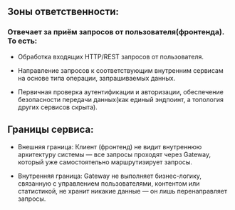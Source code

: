 ## Зоны ответственности:

### Отвечает за приём запросов от пользователя(фронтенда). То есть:
- Обработка входящих HTTP/REST запросов от пользователя.

- Направление запросов к соответствующим внутренним сервисам на основе типа операции, запрашиваемых данных.

- Первичная проверка аутентификации и авторизации, обеспечение безопасности передачи данных(как единый эндпоинт, а топология других сервисов скрыта).

## Границы сервиса:
- Внешняя граница:
Клиент (фронтенд) не видит внутреннюю архитектуру системы — все запросы проходят через Gateway, который уже самостоятельно маршрутизирует запросы.

- Внутренняя граница:
Gateway не выполняет бизнес-логику, связанную с управлением пользователями, контентом или статистикой, не хранит никакие данные — он лишь перенаправляет запросы.